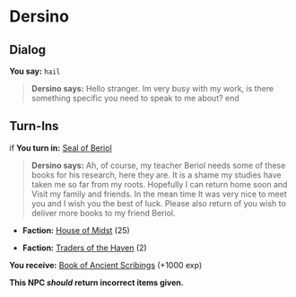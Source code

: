 # Dersino


## Dialog

**You say:** `hail`



>**Dersino says:** Hello stranger. Im very busy with my work, is there something specific you need to speak to me about?
end

## Turn-Ins





if **You turn in:** [Seal of Beriol](/item/4769)


>**Dersino says:** Ah, of course, my teacher Beriol needs some of these books for his research, here they are. It is a shame my studies have taken me so far from my roots. Hopefully I can return home soon and Visit my family and friends. In the mean time It was very nice to meet you and I wish you the best of luck. Please also return of you wish to deliver more books to my friend Beriol.
 

* __Faction:__ [House of Midst](/faction/1511) (25)


* __Faction:__ [Traders of the Haven](/faction/1508) (2)


 **You receive:**  [Book of Ancient Scribings](/item/4770) (+1000 exp)

**This NPC *should* return incorrect items given.**
